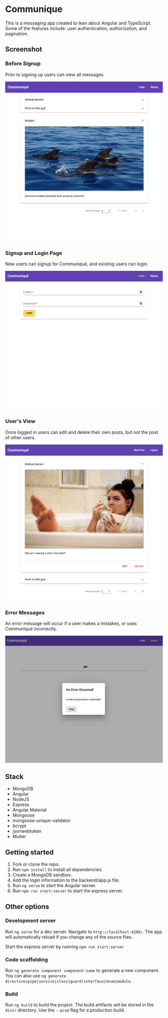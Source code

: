 # Communique

This is a messaging app created to lean about Angular and TypeScirpt. Some of the features include: user authentication, authorization, and pagination.

## Screenshot

### Before Signup

Prior to signing up users can view all messages.

!["Prior to signing up users can view all messages"](https://github.com/Lizzyfemme/communique/blob/master/screenshots/prior-to-signup.png)

### Signup and Login Page

New users can signup for Communiqué, and existing users can login.

!["Signup and login page"](https://github.com/Lizzyfemme/communique/blob/master/screenshots/singup_and_login.png)

### User's View

Once logged in users can edit and delete their own posts, but not the post of other users.

!["Edit and Delete buttons visable on posts"](https://github.com/Lizzyfemme/communique/blob/master/screenshots/user_view.png)

### Error Messages

An error message will occur if a user makes a mistakes, or uses Communiqué incorrectly.

!["Error Message popup"](https://github.com/Lizzyfemme/communique/blob/master/screenshots/error.png)

## Stack

- MongoDB
- Angular
- NodeJS
- Express
- Angular Material
- Mongoose
- mongoose-unique-validator
- bcrypt
- jsonwebtoken
- Multer

## Getting started

1. Fork or clone the repo.
2. Run `npm install` to install all dependencies.
3. Create a MongoDB sandbox.
4. Add the login information to the backend/app.js file.
5. Run `ng serve` to start the Angular server.
6. Run `npm run start:server` to start the express server.

## Other options

### Development server

Run `ng serve` for a dev server. Navigate to `http://localhost:4200/`. The app will automatically reload if you change any of the source files.

Start the express server by running `npm run start:server`

### Code scaffolding

Run `ng generate component component-name` to generate a new component. You can also use `ng generate directive|pipe|service|class|guard|interface|enum|module`.

### Build

Run `ng build` to build the project. The build artifacts will be stored in the `dist/` directory. Use the `--prod` flag for a production build.
